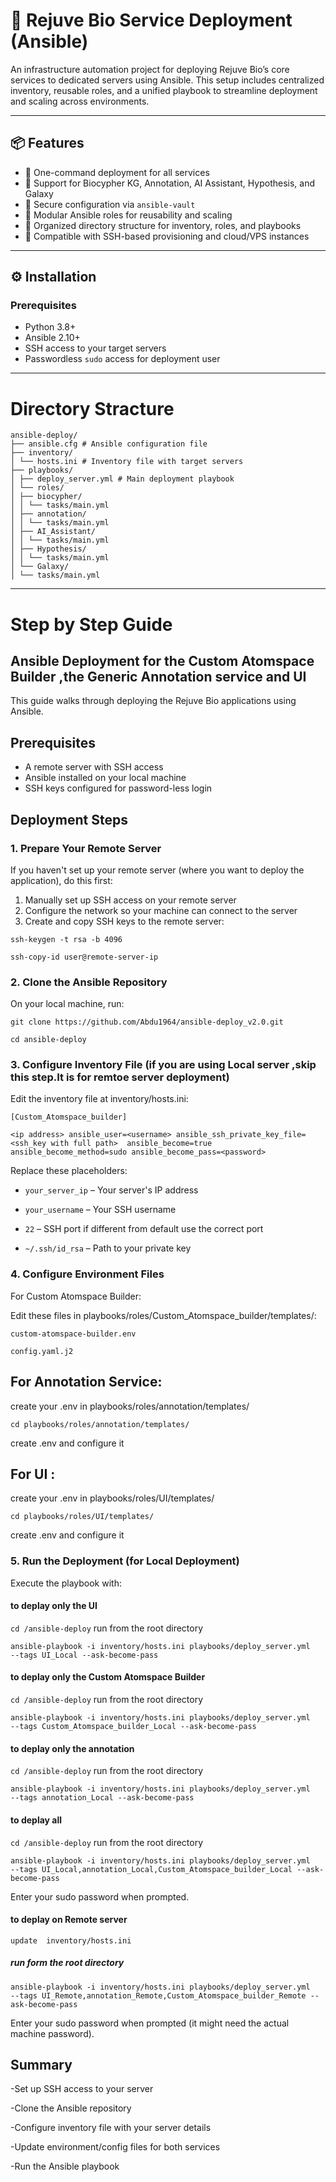 # 🧠 Rejuve Bio Service Deployment (Ansible)

An infrastructure automation project for deploying Rejuve Bio’s core services to dedicated servers using Ansible. This setup includes centralized inventory, reusable roles, and a unified playbook to streamline deployment and scaling across environments.

---

## 📦 Features

- 🚀 One-command deployment for all services  
- 🧬 Support for Biocypher KG, Annotation, AI Assistant, Hypothesis, and Galaxy  
- 🔐 Secure configuration via `ansible-vault`  
- 🔁 Modular Ansible roles for reusability and scaling  
- 📂 Organized directory structure for inventory, roles, and playbooks  
- 🧰 Compatible with SSH-based provisioning and cloud/VPS instances  

---

## ⚙️ Installation

### Prerequisites

- Python 3.8+  
- Ansible 2.10+  
- SSH access to your target servers  
- Passwordless `sudo` access for deployment user  

---
# Directory Stracture
```
ansible-deploy/
├── ansible.cfg # Ansible configuration file
├── inventory/
│ └── hosts.ini # Inventory file with target servers
├── playbooks/
│ ├── deploy_server.yml # Main deployment playbook
│ └── roles/
│ ├── biocypher/
│ │ └── tasks/main.yml
│ ├── annotation/
│ │ └── tasks/main.yml
│ ├── AI_Assistant/
│ │ └── tasks/main.yml
│ ├── Hypothesis/
│ │ └── tasks/main.yml
│ └── Galaxy/
│ └── tasks/main.yml
```

---
# Step by Step Guide

## Ansible Deployment for the  Custom Atomspace Builder ,the Generic Annotation service and UI

This guide walks through deploying the Rejuve Bio applications using Ansible.

## Prerequisites

- A remote server with SSH access
- Ansible installed on your local machine
- SSH keys configured for password-less login

## Deployment Steps

### 1. Prepare Your Remote Server

If you haven't set up your remote server (where you want to deploy the application), do this first:

1. Manually set up SSH access on your remote server
2. Configure the network so your machine can connect to the server
3. Create and copy SSH keys to the remote server:

```ssh-keygen -t rsa -b 4096```

```ssh-copy-id user@remote-server-ip```

### 2. Clone the Ansible Repository
On your local machine, run:

```git clone https://github.com/Abdu1964/ansible-deploy_v2.0.git```

```cd ansible-deploy```
### 3. Configure Inventory File (if you are using Local server ,skip this step.It is for remtoe server deployment)
Edit the inventory file at inventory/hosts.ini:

```[Custom_Atomspace_builder]```

```<ip address> ansible_user=<username> ansible_ssh_private_key_file=<ssh_key with full path>  ansible_become=true ansible_become_method=sudo ansible_become_pass=<password>```

Replace these placeholders:

- `your_server_ip` – Your server's IP address

- `your_username` – Your SSH username

- `22` – SSH port if different from default use the correct port

- `~/.ssh/id_rsa` – Path to your private key


### 4. Configure Environment Files
For Custom Atomspace Builder:

Edit these files in playbooks/roles/Custom_Atomspace_builder/templates/:

```custom-atomspace-builder.env```

```config.yaml.j2```

## For Annotation Service:
create your  .env in playbooks/roles/annotation/templates/

```cd playbooks/roles/annotation/templates/```

create .env and configure it

## For UI :
create your  .env in playbooks/roles/UI/templates/

```cd playbooks/roles/UI/templates/```

create .env and configure it

### 5. Run the Deployment (for Local Deployment)
Execute the playbook with:
#### to deplay only the UI

```cd /ansible-deploy``` run from the root directory

```ansible-playbook -i inventory/hosts.ini playbooks/deploy_server.yml   --tags UI_Local --ask-become-pass```

#### to deplay only the Custom Atomspace Builder

```cd /ansible-deploy``` run from the root directory

```ansible-playbook -i inventory/hosts.ini playbooks/deploy_server.yml   --tags Custom_Atomspace_builder_Local --ask-become-pass```

#### to deplay only the annotation

```cd /ansible-deploy``` run from the root directory

```ansible-playbook -i inventory/hosts.ini playbooks/deploy_server.yml   --tags annotation_Local --ask-become-pass```

#### to deplay all
```cd /ansible-deploy``` run from the root directory

```ansible-playbook -i inventory/hosts.ini playbooks/deploy_server.yml   --tags UI_Local,annotation_Local,Custom_Atomspace_builder_Local --ask-become-pass```

Enter your sudo password when prompted.

#### to deplay on Remote server

```update  inventory/hosts.ini```

##### run form the root directory

```ansible-playbook -i inventory/hosts.ini playbooks/deploy_server.yml   --tags UI_Remote,annotation_Remote,Custom_Atomspace_builder_Remote --ask-become-pass```

Enter your sudo password when prompted (it might need the actual machine password).

## Summary
-Set up SSH access to your server

-Clone the Ansible repository

-Configure inventory file with your server details

-Update environment/config files for both services

-Run the Ansible playbook





